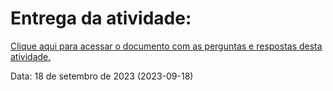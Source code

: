 # Entrega da atividade:
[Clique aqui para acessar o documento com as perguntas e respostas desta atividade.](https://docs.google.com/document/d/15UDCgSerrMWsLq5ImwEZIkmvyjyuIi9HegI8186JWuk/edit?usp=sharing)

<p>Data: 18 de setembro de 2023 (2023-09-18)<p>
